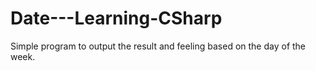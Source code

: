 # Date---Learning-CSharp
Simple program to output the result and feeling based on the day of the week.

